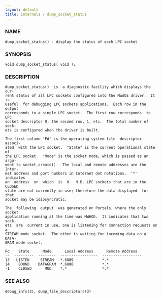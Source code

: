 ```yaml
---
layout: default
title: internals / dump_socket_status
---
```


### NAME

    dump_socket_status() - display the status of each LPC socket

### SYNOPSIS

    void dump_socket_status( void );

### DESCRIPTION

    dump_socket_status()  is  a diagnostic facility which displays the cur‐
    rent status of all LPC sockets configured into the MudOS driver.  It is
    useful  for debugging LPC sockets applications.  Each row in the output
    corresponds to a single LPC socket.  The first row corresponds  to  LPC
    socket descriptor 0, the second row, 1, etc.  The total number of sock‐
    ets is configured when the driver is built.

    The first column "Fd" is the operating system file  descriptor  associ‐
    ated  with the LPC socket.  "State" is the current operational state of
    the LPC socket.  "Mode" is the socket mode, which is passed as an argu‐
    ment to socket_create().  The local and remote addresses are the Inter‐
    net address and port numbers in Internet dot notations.  '*'  indicates
    an  address  or  which  is  0.  N.B. LPC sockets that are in the CLOSED
    state are not currently in use; therefore the data displayed  for  that
    socket may be idiosyncratic.

    The  following  output  was generated on Portals, where the only socket
    application running at the time was MWHOD.  It indicates that two sock‐
    ets  are  current in use, one is listening for connection requests on a
    STREAM mode socket.  The other is waiting for incoming data on a  DATA‐
    GRAM mode socket.

    Fd    State      Mode      Local Address      Remote Address
    --  ---------  --------  -----------------  ------------------
    13   LISTEN     STREAM   *.6889             *.*
    14    BOUND    DATAGRAM  *.6888             *.*
    -1    CLOSED      MUD    *.*                *.*

### SEE ALSO

    debug_info(3), dump_file_descriptors(3)


